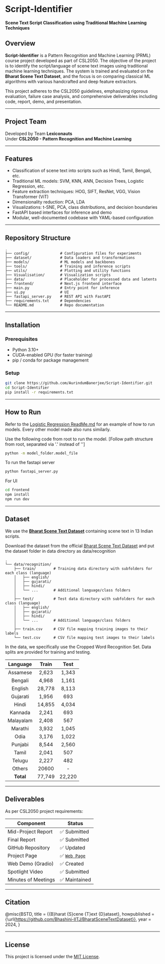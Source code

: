 # Script-Identifier

**Scene Text Script Classification using Traditional Machine Learning Techniques**

## Overview

**Script-Identifier** is a Pattern Recognition and Machine Learning (PRML) course project developed as part of CSL2050. The objective of the project is to identify the script/language of scene text images using traditional machine learning techniques. The system is trained and evaluated on the **Bharat Scene Text Dataset**, and the focus is on comparing classical ML algorithms with various handcrafted and deep feature extractors.

This project adheres to the CSL2050 guidelines, emphasizing rigorous evaluation, failure case analysis, and comprehensive deliverables including code, report, demo, and presentation.

---

## Project Team

Developed by Team **Lexiconauts**  
Under **CSL2050 - Pattern Recognition and Machine Learning**

---


## Features

- Classification of scene text into scripts such as Hindi, Tamil, Bengali, etc.
- Traditional ML models: SVM, KNN, ANN, Decision Trees, Logistic Regression, etc.
- Feature extraction techniques: HOG, SIFT, ResNet, VGG, Vision Transformer (ViT)
- Dimensionality reduction: PCA, LDA
- Visualizations: t-SNE, PCA, class distributions, and decision boundaries
- FastAPI based interfaces for inference and demo
- Modular, well-documented codebase with YAML-based configuration

---

## Repository Structure

```
.
├── config/              # Configuration files for experiments
├── dataset/             # Data loaders and transformations
├── models/              # ML models and backbones
├── tools/               # Training and inference scripts
├── utils/               # Plotting and utility functions
├── Visualisation/       # Visualization scripts
├── data/                # Placeholder for processed data and latents
├── frontend/            # Next.js frontend interface
├── main.py              # Entry point for inference
├── ui.py                # UI
├── fastapi_server.py    # REST API with FastAPI
├── requirements.txt     # Dependencies
└── README.md            # Repo documentation
```

---

## Installation

### Prerequisites
- Python 3.10+
- CUDA-enabled GPU (for faster training)
- pip / conda for package management

### Setup

```bash
git clone https://github.com/AurindumBanerjee/Script-Identifier.git
cd Script-Identifier
pip install -r requirements.txt
```

---

## How to Run

Refer to the [Logistic Regression ReadMe.md](https://github.com/AurindumBanerjee/Script-Identifier/tree/main/models/logistic#readme)  for an example of how to run models. Every other model made also runs similarly. 

Use the following code from root to run the model. [Follow path structure from root, separated via '.' instead of '\']
``` bash
python -m model_folder.model_file
```

To run the fastapi server
``` bash
python fastapi_server.py 
```

For UI 
``` bash
cd frontend
npm install
npm run dev
```

---

## Dataset

We use the **[Bharat Scene Text Dataset](https://github.com/Bhashini-IITJ/BharatSceneTextDataset)** containing scene text in 13 Indian scripts.

Download the dataset from the official [Bharat Scene Text Dataset](https://github.com/Bhashini-IITJ/BharatSceneTextDataset) and put the dataset folder in data directory as data/recognition

```
.
└── data/recognition/
    ├── train/        # Training data directory with subfolders for each class (language)
    │   ├── english/
    │   ├── gujarati/
    │   ├── hindi/
    │   └── ...       # Additional language/class folders
    │
    ├── test/         # Test data directory with subfolders for each class (language)
    │   ├── english/
    │   ├── gujarati/
    │   ├── hindi/
    │   └── ...       # Additional language/class folders
    │
    ├── train.csv     # CSV file mapping training images to their labels
    └── test.csv      # CSV file mapping test images to their labels
```

In the data, we specifically use the Cropped Word Recognition Set. Data splits are provided for training and testing.


| Language | Train | Test |
| :---: | :---: | :---: |
| Assamese  | 2,623 | 1,343 |
| Bengali | 4,968 | 1,161 |
| English | 28,778 | 8,113 |
| Gujarati | 1,956 | 693 |
| Hindi | 14,855 | 4,034 |
| Kannada | 2,241 | 693 |
| Malayalam | 2,408 | 567 |
| Marathi | 3,932 | 1,045 |
| Odia | 3,176 | 1,022 |
| Punjabi | 8,544 | 2,560 |
| Tamil | 2,041 | 507 |
| Telugu | 2,227 | 482 |
| Others |	20600	| - |	- |
|**Total**| 77,749 | 22,220 |


---

## Deliverables

As per CSL2050 project requirements:

| Component            | Status       |
|----------------------|--------------|
| Mid-Project Report   | ✅ Submitted  |
| Final Report         | ✅ Submitted   |
| GitHub Repository    | ✅ Updated    |
| Project Page         | ✅ [`Web Page`](https://aurindumbanerjee.github.io/Script-Identifier/) |
| Web Demo (Gradio)    | ✅ Created   |
| Spotlight Video      | ✅ Submitted |
| Minutes of Meetings  | ✅ Maintained |


---
## Citation 

@misc{BSTD,
   title      = {{B}harat {S}cene {T}ext {D}ataset},
  howpublished = {\url{https://github.com/Bhashini-IITJ/BharatSceneTextDataset}},
  year         = 2024,
}

---

## License

This project is licensed under the [MIT License](./LICENSE).
